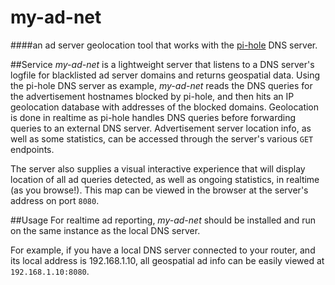 # my-ad-net
####an ad server geolocation tool that works with the [pi-hole](https://github.com/pi-hole/pi-hole) DNS server.

##Service
*my-ad-net* is a lightweight server that listens to a DNS server's logfile for blacklisted ad server domains and returns geospatial data. Using the pi-hole DNS server as example, *my-ad-net* reads the DNS queries for the advertisement hostnames blocked by pi-hole, and then hits an IP geolocation database with addresses of the blocked domains. Geolocation is done in realtime as pi-hole handles DNS queries before forwarding queries to an external DNS server. Advertisement server location info, as well as some statistics, can be accessed through the server's various `GET` endpoints.

The server also supplies a visual interactive experience that will display location of all ad queries detected, as well as ongoing statistics, in realtime (as you browse!). This map can be viewed in the browser at the server's address on port `8080`.

##Usage
For realtime ad reporting, *my-ad-net* should be installed and run on the same instance as the local DNS server.

For example, if you have a local DNS server connected to your router, and its local address is 192.168.1.10, all geospatial ad info can be easily viewed at `192.168.1.10:8080`.

